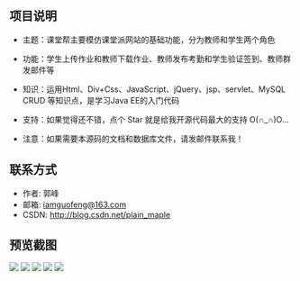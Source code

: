 项目说明
------

* 主题：课堂帮主要模仿课堂派网站的基础功能，分为教师和学生两个角色
* 功能：学生上传作业和教师下载作业、教师发布考勤和学生验证签到、教师群发邮件等
* 知识：运用Html、Div+Css、JavaScript、jQuery、jsp、servlet、MySQL CRUD 等知识点，是学习Java EE的入门代码
* 支持：如果觉得还不错，点个 Star 就是给我开源代码最大的支持 O(∩_∩)O...

* 注意：如果需要本源码的文档和数据库文件，请发邮件联系我！

联系方式
------
* 作者: 郭峰
* 邮箱: iamguofeng@163.com 
* CSDN: http://blog.csdn.net/plain_maple

预览截图
------
<img src="https://github.com/iamguofeng/ClassHelp/raw/master/截图/ktb (1).png"  />
<img src="https://github.com/iamguofeng/ClassHelp/raw/master/截图/ktb (2).png"  />
<img src="https://github.com/iamguofeng/ClassHelp/raw/master/截图/ktb (3).png"  />
<img src="https://github.com/iamguofeng/ClassHelp/raw/master/截图/ktb (4).png"  />
<img src="https://github.com/iamguofeng/ClassHelp/raw/master/截图/ktb (5).png"  />

